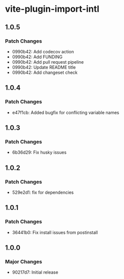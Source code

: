 # vite-plugin-import-intl

## 1.0.5

### Patch Changes

- 0990b42: Add codecov action
- 0990b42: Add FUNDING
- 0990b42: Add pull request pipeline
- 0990b42: Update README title
- 0990b42: Add changeset check

## 1.0.4

### Patch Changes

- e47f1cb: Added bugfix for conflicting variable names

## 1.0.3

### Patch Changes

- 6b36d29: Fix husky issues

## 1.0.2

### Patch Changes

- 529e2d1: fix for dependencies

## 1.0.1

### Patch Changes

- 36441b0: Fix install issues from postinstall

## 1.0.0

### Major Changes

- 90217d7: Initial release
